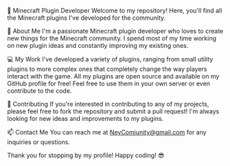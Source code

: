  🚀 Minecraft Plugin Developer 
Welcome to my repository! Here, you'll find all the Minecraft plugins I've developed for the community.

 🧐 About Me 
I'm a passionate Minecraft plugin developer who loves to create new things for the Minecraft community. I spend most of my time working on new plugin ideas and constantly improving my existing ones.

 💻 My Work 
I've developed a variety of plugins, ranging from small utility plugins to more complex ones that completely change the way players interact with the game. All my plugins are open source and available on my GitHub profile for free! Feel free to use them in your own server or even contribute to the code.

 🤝 Contributing
If you're interested in contributing to any of my projects, please feel free to fork the repository and submit a pull request! I'm always looking for new ideas and improvements to my plugins.

 📫 Contact Me
You can reach me at NeyComiunity@gmail.com for any inquiries or questions. 

Thank you for stopping by my profile! Happy coding! 😎
